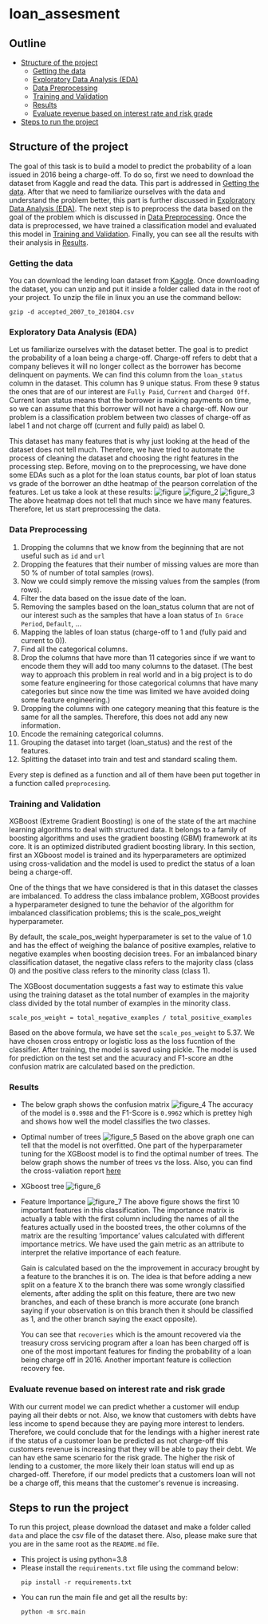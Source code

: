 # loan_assesment
## Outline

 
  - [Structure of the project](#structure-of-the-project)
    - [Getting the data](#getting-the-data)
    - [Exploratory Data Analysis (EDA)](#exploratory-data-analysis-eda)
    - [Data Preprocessing](#data-preprocessing)
    - [Training and Validation](#training-and-validation)
    - [Results](#results)
    - [Evaluate revenue based on interest rate and risk grade](#evaluate-revenue-based-on-interest-rate-and-risk-grade)
  - [Steps to run the project](#steps-to-run-the-project)
 

## Structure of the project


The goal of this task is to build a model to predict the probability of a loan issued in 2016 being a charge-off.
To do so, first we need to download the dataset from Kaggle and read the data. This part is addressed in [Getting the data](#getting-the-data).
After that we need to familiarize ourselves with the data and understand the problem better, this part is further discussed in [Exploratory Data Analysis (EDA)](#exploratory-data-analysis-eda).
The next step is to preprocess the data based on the goal of the problem which is discussed in [Data Preprocessing](#data-preprocessing).
Once the data is preprocessed, we have trained a classification model and evaluated this model in [Training and Validation](#training-and-validation). Finally, you can see all the results with their analysis in [Results](#results).
### Getting the data


You can download the lending loan dataset from [Kaggle](https://www.kaggle.com/wordsforthewise/lending-club#accepted_2007_to_2018Q4.csv.gz). Once downloading the dataset, you can unzip and put it inside a folder called data in the root of your project.
To unzip the file in linux you an use the command bellow:
```
gzip -d accepted_2007_to_2018Q4.csv
```
### Exploratory Data Analysis (EDA)


Let us familiarize ourselves with the dataset better. The goal is to predict the probability of a loan being a charge-off. Charge-off  refers to debt that a company believes it will no longer collect as the borrower has become delinquent on payments.
We can find this column from the `loan_status` column in the dataset. This column has 9 unique status. From these 9 status the ones that are of our interest are `Fully Paid`, `Current` and `Charged Off`. Current loan status means that the borrower is making payments on time, so we can assume that this borrower will not have a charge-off.
Now our problem is a classification problem between two classes of charge-off as label 1 and not charge off (current and fully paid) as label 0. 

This dataset has many features that is why just looking at the head of the dataset does not tell much. 
Therefore, we have tried to automate the process of cleaning the dataset and choosing the right features in the processing step. Before, moving on to the preprocessing, we have done some EDAs such as a plot for the loan status counts, bar plot of loan status vs grade of the borrower an dthe heatmap of the pearson correlation of the features.
Let us take a look at these results:
![figure](plots/loan_status_count.png)
![figure_2](plots/loan_status_grade.png)
![figure_3](plots/correlation.png)
The above heatmap does not tell that much since we have many features. Therefore, let us start preprocessing the data.
### Data Preprocessing


1. Dropping the columns that we know from the beginning that are not useful such as `id` and `url`
2. Dropping the features that their number of missing values are more than  50 % of number of total samples (rows).
3. Now we could simply remove the missing values from the samples (from rows).
4. Filter the data based on the issue date of the loan.
5. Removing the samples based on the loan_status column that are not of our interest such as the samples that have a loan status of `In Grace Period`, `Default`, ...
6. Mapping the lables of loan status (charge-off to 1 and (fully paid and current to 0)).
7. Find all the categorical columns.
8. Drop the columns that have more than 11 categories since if we want to encode them they will add too many columns to the dataset. (The best way to approach this problem in real world and in a big project is to do some feature engineering for those categorical columns that have many categories but since now the time was limited we have avoided doing some feature engineering.)
9. Dropping the columns with one category meaning that this feature is the same for all the samples. Therefore, this does not add any new information.
10. Encode the remaining categorical columns.
11. Grouping the dataset into target (loan_status) and the rest of the features.
12. Splitting the dataset into train and test and standard scaling them.

Every step is defined as a function and all of them have been put together in a function called `preprocesing`.
### Training and Validation

XGBoost (Extreme Gradient Boosting) is one of the state of the art machine learning algorithms to deal with structured data. It belongs to a family of boosting algorithms and uses the gradient boosting (GBM) framework at its core. It is an optimized distributed gradient boosting library. 
In this section, first an XGboost model is trained and its hyperparameters are optimized using cross-validation and the model is used to predict the status of a loan being a charge-off. 

One of the things that we have considered is that in this dataset the classes are imbalanced. 
To address the class imbalance problem, XGBoost provides a hyperparameter designed to tune the behavior of the algorithm for imbalanced classification problems; this is the scale_pos_weight hyperparameter.

By default, the scale_pos_weight hyperparameter is set to the value of 1.0 and has the effect of weighing the balance of positive examples, relative to negative examples when boosting decision trees. 
For an imbalanced binary classification dataset, the negative class refers to the majority class (class 0) and the positive class refers to the minority class (class 1).


The XGBoost documentation suggests a fast way to estimate this value using the training dataset as the total number of examples in the majority class divided by the total number of examples in the minority class.

`scale_pos_weight = total_negative_examples / total_positive_examples`

Based on the above formula, we have set the `scale_pos_weight` to 5.37. We have chosen cross entropy or logistic loss as the loss fucntion of the classifier.
After training, the model is saved using pickle.
The model is used for prediction on the test set and the acuuracy and F1-score an dthe confusion matrix are calculated based on the prediction.


### Results
* The below graph shows the confusion matrix 
    ![figure_4](plots/confusion_matrix.png)
The accuracy of the model is `0.9988` and the F1-Score is `0.9962` which is prettey high and shows how well the model classifies the two classes.
* Optimal number of trees
  ![figure_5](plots/optimal_num_tree.png)
  Based on the above graph one can tell that the model is not overfitted. One part of the hyperparameter tuning for the XGBoost model is to find the optimal number of trees. The below graph shows the number of trees vs the loss.
  Also, you can find the cross-valiation report [here](plots/cross_validation_report.csv)
* XGboost tree
    ![figure_6](plots/xgboost_tree.png)
* Feature Importance
    ![figure_7](plots/feature_importance_plot.png)
    The above figure shows the first 10 important features in this classification. 
    The importance matrix is actually a table with the first column including the names of all the features actually used in the boosted trees, 
    the other columns of the matrix are the resulting ‘importance’ values calculated with different importance metrics. We have used the gain metric as an attribute to interpret the relative importance of each feature.

    Gain is calculated based on the the improvement in accuracy brought by a feature to the branches it is on. 
    The idea is that before adding a new split on a feature X to the branch there was some wrongly classified elements, after adding the split on this feature,
     there are two new branches, and each of these branch is more accurate (one branch saying if your observation is on this branch then it should be classified as 1, 
     and the other branch saying the exact opposite). 


     You can see that `recoveries` which is the amount recovered via the treasury cross servicing program after a loan has been charged off is one of the most important features for finding the probability of a loan being charge off in 2016.
     Another important feature is collection recovery fee.

### Evaluate revenue based on interest rate and risk grade
With our current model we can predict whether a customer will endup paying all their debts or not. 
Also, we know that customers with debts have less income to spend because they are paying more interest to lenders.
Therefore, we could conclude that for the lendings with a higher inerest rate if the status of a customer loan be predicted as  not charge-off this customers revenue is increasing that they will be able to pay their debt.
We can hav ethe same scenario for the risk grade. The higher the risk of lending to a customer, the more likely their loan status will end up as charged-off. Therefore, if our model predicts that a customers loan will not be a charge off,
this means that the customer's revenue is increasing.
## Steps to run the project
To run this project, please download the dataset and make a folder called `data` and place the csv file of the dataset there.
Also, please make sure that you are in the same root as the `README.md` file.
* This project is using python=3.8
* Please install the `requirements.txt` file using the command below:
  ```
  pip install -r requirements.txt
  ```
* You can run the main file and get all the results by:
  ```
  python -m src.main
  ```  
